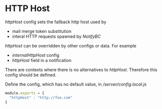 # HTTP Host

*httpHost* config sets the fallback http host used by

* mail merge token substitution
* interal HTTP requests spawned by *NotifyBC* 

*httpHost* can be overridden by other configs or data. For example

* *internalHttpHost* config
* *httpHost* field in a notification

There are contexts where there is no alternatives to *httpHost*. Therefore this config should be defined.

Define the config, which has no default value, in */server/config.local.js*

```js
module.exports = {
  "httpHost" : "http://foo.com"
}
```